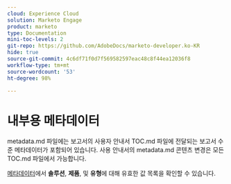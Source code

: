 ```yaml
---
cloud: Experience Cloud
solution: Marketo Engage
product: marketo
type: Documentation
mini-toc-levels: 2
git-repo: https://github.com/AdobeDocs/marketo-developer.ko-KR
hide: true
source-git-commit: 4c6df71f0d7f569582597eac48c8f44ea12036f8
workflow-type: tm+mt
source-wordcount: '53'
ht-degree: 98%

---
```



# 내부용 메타데이터

metadata.md 파일에는 보고서의 사용자 안내서 TOC.md 파일에 전달되는 보고서 수준 메타데이터가 포함되어 있습니다. 사용 안내서의 metadata.md 콘텐츠 변경은 모든 TOC.md 파일에서 가능합니다.

[메타데이터](https://experienceleague.adobe.com/docs/authoring-guide-exl/using/editing/user-guide-setup/metadata.html)에서 **솔루션**, **제품**, 및 **유형**&#x200B;에 대해 유효한 값 목록을 확인할 수 있습니다.
